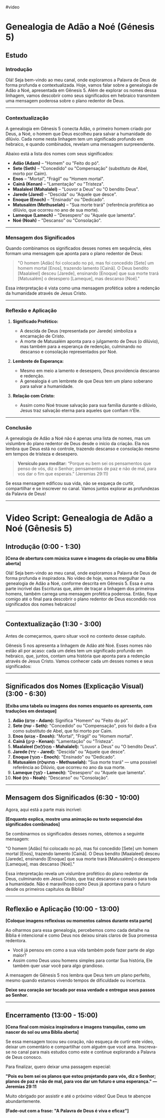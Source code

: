 #video 
# Genealogia de Adão a Noé (Génesis 5)

## Estudo

### Introdução

Olá! Seja bem-vindo ao meu canal, onde exploramos a Palavra de Deus de forma profunda e contextualizada. Hoje, vamos falar sobre a genealogia de Adão a Noé, apresentada em Gênesis 5. Além de explorar os nomes dessa linhagem, vamos descobrir como seus significados em hebraico transmitem uma mensagem poderosa sobre o plano redentor de Deus.

---

### Contextualização

A genealogia em Gênesis 5 conecta Adão, o primeiro homem criado por Deus, a Noé, o homem que Deus escolheu para salvar a humanidade do dilúvio. Cada nome nesta linhagem tem um significado profundo em hebraico, e quando combinados, revelam uma mensagem surpreendente.

Abaixo está a lista dos nomes com seus significados:

- **Adão (Adam)** – "Homem" ou "Feito do pó".
- **Sete (Seth)** – "Concedido" ou "Compensação" (substituto de Abel, morto por Caim).
- **Enos** – "Mortal", "Frágil" ou "Homem mortal".
- **Cainã (Kenan)** – "Lamentação" ou "Tristeza".
- **Maalaleel (Mahalalel)** – "Louvor a Deus" ou "O bendito Deus".
- **Jarede (Jared)** – "Descida" ou "Aquele que desce".
- **Enoque (Enoch)** – "Ensinado" ou "Dedicado".
- **Matusalém (Methuselah)** – "Sua morte trará" (referência profética ao dilúvio, que ocorreu no ano de sua morte).
- **Lameque (Lamech)** – "Desespero" ou "Aquele que lamenta".
- **Noé (Noah)** – "Descanso" ou "Consolação".

---

### Mensagem dos Significados

Quando combinamos os significados desses nomes em sequência, eles formam uma mensagem que aponta para o plano redentor de Deus:

> "O homem [Adão] foi colocado no pó, mas foi concedido [Sete] um homem mortal [Enos], trazendo lamento [Cainã]. O Deus bendito [Maalaleel] desceu [Jarede], ensinando [Enoque] que sua morte trará [Matusalém] o desespero [Lameque], mas descanso [Noé]."

Essa interpretação é vista como uma mensagem profética sobre a redenção da humanidade através de Jesus Cristo.

---

### Reflexão e Aplicação

1. **Significado Profético:**
    
    - A descida de Deus (representada por Jarede) simboliza a encarnação de Cristo.
    - A morte de Matusalém aponta para o julgamento de Deus (o dilúvio), mas também para a esperança de redenção, culminando no descanso e consolação representados por Noé.
2. **Lembrete de Esperança:**
    
    - Mesmo em meio a lamento e desespero, Deus providencia descanso e redenção.
    - A genealogia é um lembrete de que Deus tem um plano soberano para salvar a humanidade.
3. **Relação com Cristo:**
    
    - Assim como Noé trouxe salvação para sua família durante o dilúvio, Jesus traz salvação eterna para aqueles que confiam n’Ele.

---

### Conclusão

A genealogia de Adão a Noé não é apenas uma lista de nomes, mas um vislumbre do plano redentor de Deus desde o início da criação. Ela nos lembra que Deus está no controle, trazendo descanso e consolação mesmo em tempos de tristeza e desespero.

> **Versículo para meditar:** “Porque eu bem sei os pensamentos que penso de vós, diz o Senhor; pensamentos de paz e não de mal, para vos dar o fim que esperais.” (Jeremias 29:11)

Se essa mensagem edificou sua vida, não se esqueça de curtir, compartilhar e se inscrever no canal. Vamos juntos explorar as profundezas da Palavra de Deus!

---
# Video Script: Genealogia de Adão a Noé (Gênesis 5)

## Introdução (0:00 - 1:30)

**[Cena de abertura com música suave e imagens da criação ou uma Bíblia aberta]**

Olá! Seja bem-vindo ao meu canal, onde exploramos a Palavra de Deus de forma profunda e inspiradora. No vídeo de hoje, vamos mergulhar na genealogia de Adão a Noé, conforme descrita em Gênesis 5. Essa é uma parte incrível das Escrituras que, além de traçar a linhagem dos primeiros homens, também carrega uma mensagem profética poderosa. Então, fique comigo até o final para descobrir o plano redentor de Deus escondido nos significados dos nomes hebraicos!

---

## Contextualização (1:30 - 3:00)

Antes de começarmos, quero situar você no contexto desse capítulo.

Gênesis 5 nos apresenta a linhagem de Adão até Noé. Esses nomes não estão ali por acaso: cada um deles tem um significado profundo em hebraico, que, juntos, contam uma história que aponta para a redenção através de Jesus Cristo. Vamos conhecer cada um desses nomes e seus significados:

---

## Significados dos Nomes (Explicação Visual) (3:00 - 6:30)

**[Exiba uma tabela ou imagens dos nomes enquanto os apresenta, com traduções em destaque]**

1. **Adão (אָדָם - Adam):** Significa "Homem" ou "Feito do pó".
2. **Sete (שֵׁת - Seth):** "Concedido" ou "Compensação", pois foi dado a Eva como substituto de Abel, que foi morto por Caim.
3. **Enos (אֱנוֹשׁ - Enosh):** "Mortal", "Frágil" ou "Homem mortal".
4. **Cainã (קֵינָן - Kenan):** "Lamentação" ou "Tristeza".
5. **Maalaleel (מַהֲלַלְאֵל - Mahalalel):** "Louvor a Deus" ou "O bendito Deus".
6. **Jarede (יָרֶד - Jared):** "Descida" ou "Aquele que desce".
7. **Enoque (חֲנוֹךְ - Enoch):** "Ensinado" ou "Dedicado".
8. **Matusalém (מְתוּשֶׁלַח - Methuselah):** "Sua morte trará" — uma possível referência ao Dilúvio, que ocorreu no ano da sua morte.
9. **Lameque (לֶמֶךְ - Lamech):** "Desespero" ou "Aquele que lamenta".
10. **Noé (נֹחַ - Noah):** "Descanso" ou "Consolação".

---

## Mensagem dos Significados (6:30 - 10:00)

Agora, aqui está a parte mais incrível:

**[Enquanto explica, mostre uma animação ou texto sequencial dos significados combinados]**

Se combinarmos os significados desses nomes, obtemos a seguinte mensagem:

"O homem [Adão] foi colocado no pó, mas foi concedido [Sete] um homem mortal [Enos], trazendo lamento [Cainã]. O Deus bendito [Maalaleel] desceu [Jarede], ensinando [Enoque] que sua morte trará [Matusalém] o desespero [Lameque], mas descanso [Noé]."

Essa interpretação revela um vislumbre profético do plano redentor de Deus, culminando em Jesus Cristo, que traz descanso e consolo para toda a humanidade. Não é maravilhoso como Deus já apontava para o futuro desde os primeiros capítulos da Bíblia?

---

## Reflexão e Aplicação (10:00 - 13:00)

**[Coloque imagens reflexivas ou momentos calmos durante esta parte]**

Ao olharmos para essa genealogia, percebemos como cada detalhe na Bíblia é intencional e como Deus nos deixou sinais claros de Sua promessa redentora.

- Você já pensou em como a sua vida também pode fazer parte de algo maior?
- Assim como Deus usou homens simples para contar Sua história, Ele também quer usar você para algo grandioso.

A mensagem de Gênesis 5 nos lembra que Deus tem um plano perfeito, mesmo quando estamos vivendo tempos de dificuldade ou incerteza.

**Deixe seu coração ser tocado por essa verdade e entregue seus passos ao Senhor.**

---

## Encerramento (13:00 - 15:00)

**[Cena final com música inspiradora e imagens tranquilas, como um nascer do sol ou uma Bíblia aberta]**

Se essa mensagem tocou seu coração, não esqueça de curtir este vídeo, deixar um comentário e compartilhar com alguém que você ama. Inscreva-se no canal para mais estudos como este e continue explorando a Palavra de Deus conosco.

Para finalizar, quero deixar uma passagem especial:

**"Pois eu bem sei os planos que estou projetando para vós, diz o Senhor; planos de paz e não de mal, para vos dar um futuro e uma esperança." — Jeremias 29:11**

Muito obrigado por assistir e até o próximo vídeo! Que Deus te abençoe abundantemente.

**[Fade-out com a frase: "A Palavra de Deus é viva e eficaz"]**

